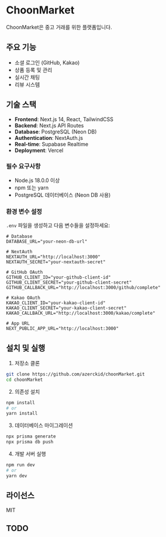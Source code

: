 # ChoonMarket

ChoonMarket은 중고 거래를 위한 플랫폼입니다.

## 주요 기능

- 소셜 로그인 (GitHub, Kakao)
- 상품 등록 및 관리
- 실시간 채팅
- 리뷰 시스템

## 기술 스택

- **Frontend**: Next.js 14, React, TailwindCSS
- **Backend**: Next.js API Routes
- **Database**: PostgreSQL (Neon DB)
- **Authentication**: NextAuth.js
- **Real-time**: Supabase Realtime
- **Deployment**: Vercel

### 필수 요구사항

- Node.js 18.0.0 이상
- npm 또는 yarn
- PostgreSQL 데이터베이스 (Neon DB 사용)

### 환경 변수 설정

`.env` 파일을 생성하고 다음 변수들을 설정하세요:

```env
# Database
DATABASE_URL="your-neon-db-url"

# NextAuth
NEXTAUTH_URL="http://localhost:3000"
NEXTAUTH_SECRET="your-nextauth-secret"

# GitHub OAuth
GITHUB_CLIENT_ID="your-github-client-id"
GITHUB_CLIENT_SECRET="your-github-client-secret"
GITHUB_CALLBACK_URL="http://localhost:3000/github/complete"

# Kakao OAuth
KAKAO_CLIENT_ID="your-kakao-client-id"
KAKAO_CLIENT_SECRET="your-kakao-client-secret"
KAKAO_CALLBACK_URL="http://localhost:3000/kakao/complete"

# App URL
NEXT_PUBLIC_APP_URL="http://localhost:3000"
```

## 설치 및 실행

1. 저장소 클론
```bash
git clone https://github.com/azerckid/choonMarket.git
cd choonMarket
```

2. 의존성 설치
```bash
npm install
# or
yarn install
```

3. 데이터베이스 마이그레이션
```bash
npx prisma generate
npx prisma db push
```

4. 개발 서버 실행
```bash
npm run dev
# or
yarn dev
```

## 라이선스

MIT

## TODO

